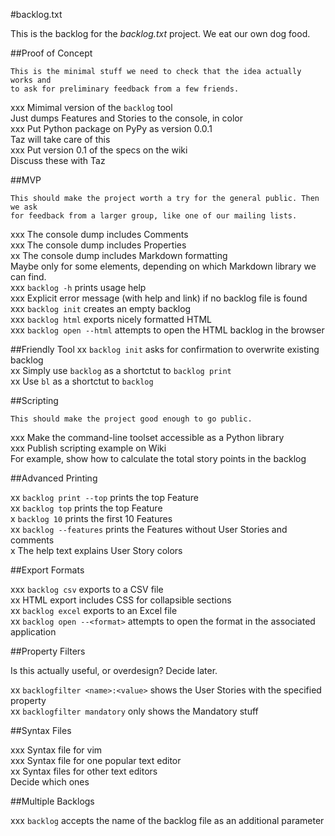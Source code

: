 #backlog.txt

This is the backlog for the _backlog.txt_ project. We eat our own dog food.


##Proof of Concept

    This is the minimal stuff we need to check that the idea actually works and
    to ask for preliminary feedback from a few friends.

xxx Mimimal version of the `backlog` tool  
    Just dumps Features and Stories to the console, in color  
xxx Put Python package on PyPy as version 0.0.1  
    Taz will take care of this  
xxx Put version 0.1 of the specs on the wiki  
    Discuss these with Taz  


##MVP

    This should make the project worth a try for the general public. Then we ask
    for feedback from a larger group, like one of our mailing lists.

xxx The console dump includes Comments  
xxx The console dump includes Properties  
xx The console dump includes Markdown formatting  
   Maybe only for some elements, depending on which Markdown library we can find.  
xxx `backlog -h` prints usage help  
xxx Explicit error message (with help and link) if no backlog file is found  
xxx `backlog init` creates an empty backlog  
xxx `backlog html` exports nicely formatted HTML  
xxx `backlog open --html` attempts to open the HTML backlog in the browser  



##Friendly Tool
xx  `backlog init` asks for confirmation to overwrite existing backlog  
xx  Simply use `backlog` as a shortctut to `backlog print`  
xx  Use `bl` as a shortctut to `backlog`  


##Scripting

    This should make the project good enough to go public.

xxx Make the command-line toolset accessible as a Python library  
xxx Publish scripting example on Wiki  
    For example, show how to calculate the total story points in the backlog  


##Advanced Printing

xx  `backlog print --top` prints the top Feature  
xx  `backlog top` prints the top Feature  
x  `backlog 10` prints the first 10 Features  
xx  `backlog --features` prints the Features without User Stories and comments  
x  The help text explains User Story colors  


##Export Formats

xxx  `backlog csv` exports to a CSV file  
xx  HTML export includes CSS for collapsible sections  
xx  `backlog excel` exports to an Excel file  
xx  `backlog open --<format>` attempts to open the format in the associated application  


##Property Filters

Is this actually useful, or overdesign? Decide later.

xx  `backlogfilter <name>:<value>` shows the User Stories with the specified property  
xx  `backlogfilter mandatory` only shows the Mandatory stuff  


##Syntax Files

xxx  Syntax file for vim  
xxx  Syntax file for one popular text editor  
xx  Syntax files for other text editors  
    Decide which ones  


##Multiple Backlogs

xxx  `backlog` accepts the name of the backlog file as an additional parameter  

